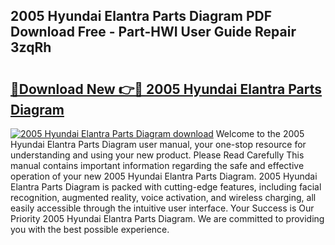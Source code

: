 ## 2005 Hyundai Elantra Parts Diagram PDF Download Free - Part-HWI User Guide Repair 3zqRh

# <h2><a href="http://dfjn4xs.blite.top/?on=2005+Hyundai+Elantra+Parts+Diagram">🔗Download New 👉🔴 2005 Hyundai Elantra Parts Diagram</a></h2>

[![2005 Hyundai Elantra Parts Diagram download](https://i.imgur.com/lujVjoI.png)](http://dfjn4xs.blite.top/?on=2005+Hyundai+Elantra+Parts+Diagram)
Welcome to the 2005 Hyundai Elantra Parts Diagram user manual, your one-stop resource for understanding and using your new product. Please Read Carefully This manual contains important information regarding the safe and effective operation of your new 2005 Hyundai Elantra Parts Diagram. 2005 Hyundai Elantra Parts Diagram is packed with cutting-edge features, including facial recognition, augmented reality, voice activation, and wireless charging, all easily accessible through the intuitive user interface. Your Success is Our Priority 2005 Hyundai Elantra Parts Diagram. We are committed to providing you with the best possible experience.
